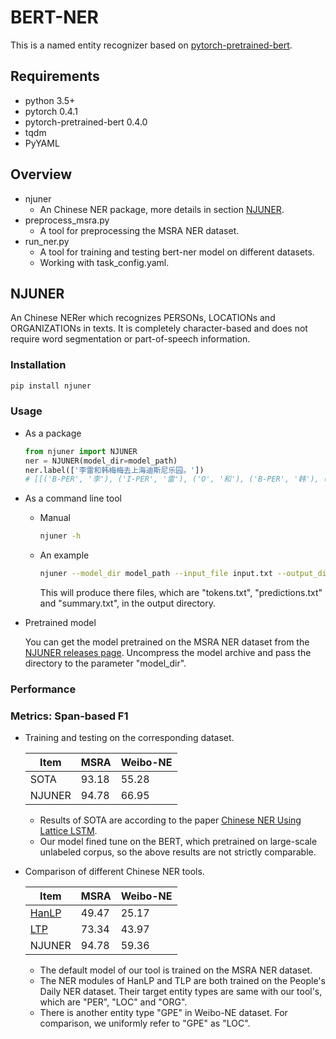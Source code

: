 # BERT-NER
This is a named entity recognizer based on [pytorch-pretrained-bert](https://github.com/huggingface/pytorch-pretrained-BERT).
## Requirements
- python 3.5+
- pytorch 0.4.1
- pytorch-pretrained-bert 0.4.0
- tqdm
- PyYAML
## Overview
- njuner
  - An Chinese NER package, more details in section [NJUNER](#NJUNER).
- preprocess_msra.py
  - A tool for preprocessing the MSRA NER dataset.
- run_ner.py
  - A tool for training and testing bert-ner model on different datasets.
  - Working with task_config.yaml.
## NJUNER
An Chinese NERer which recognizes PERSONs, LOCATIONs and ORGANIZATIONs in texts. It is completely character-based and does not require word segmentation or part-of-speech information.
### Installation
```bash
pip install njuner
```
### Usage
- As a package
  ```python
  from njuner import NJUNER
  ner = NJUNER(model_dir=model_path)
  ner.label(['李雷和韩梅梅去上海迪斯尼乐园。'])
  # [[('B-PER', '李'), ('I-PER', '雷'), ('O', '和'), ('B-PER', '韩'), ('I-PER', '梅'), ('I-PER', '梅'), ('O', '去'), ('B-ORG', '上'), ('I-ORG', '海'), ('I-ORG', '迪'), ('I-ORG', '斯'), ('I-ORG', '尼'), ('I-ORG', '乐'), ('I-ORG', '园'), ('O', '。') ]]
  ```
- As a command line tool
  - Manual
    ```bash
    njuner -h
    ```
  - An example
    ```bash
    njuner --model_dir model_path --input_file input.txt --output_dir ./
    ``` 
    This will produce there files, which are "tokens.txt", "predictions.txt" and "summary.txt", in the output directory.
- Pretrained model
  
  You can get the model pretrained on the MSRA NER dataset from the [NJUNER releases page](https://github.com/ericput/bert-ner/releases). Uncompress the model archive and pass the directory to the parameter "model_dir".
### Performance
### Metrics: Span-based F1
- Training and testing on the corresponding dataset.
  
  |Item|MSRA|Weibo-NE|
  |-|-|-|
  |SOTA|93.18|55.28|
  |NJUNER|94.78|66.95|
  - Results of SOTA are according to the paper [Chinese NER Using Lattice LSTM](http://aclweb.org/anthology/P18-1144).
  - Our model fined tune on the BERT, which pretrained on large-scale unlabeled corpus, so the above results are not strictly comparable.

- Comparison of different Chinese NER tools.

  |Item|MSRA|Weibo-NE|
  |-|-|-|
  |[HanLP](https://github.com/hankcs/HanLP)|49.47|25.17
  |[LTP](https://github.com/HIT-SCIR/pyltp)|73.34|43.97|
  |NJUNER|94.78|59.36|

  - The default model of our tool is trained on the MSRA NER dataset.
  - The NER modules of HanLP and TLP are both trained on the People's Daily NER dataset. Their target entity types are same with our tool's, which are "PER", "LOC" and "ORG".
  - There is another entity type "GPE" in Weibo-NE dataset. For comparison, we uniformly refer to "GPE" as "LOC".
